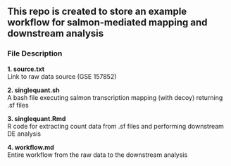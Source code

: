 ## This repo is created to store an example workflow for salmon-mediated mapping and downstream analysis 


### File Description 

**1. source.txt**     
Link to raw data source (GSE 157852)

**2. singlequant.sh**    
A bash file executing salmon transcription mapping (with decoy) returning .sf files 

**3. singlequant.Rmd**    
R code for extracting count data from .sf files and performing downstream DE analysis

**4. workflow.md**   
Entire workflow from the raw data to the downstream analysis
